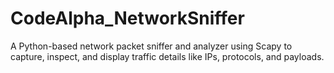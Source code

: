 # CodeAlpha_NetworkSniffer
A Python-based network packet sniffer and analyzer using Scapy to capture, inspect, and display traffic details like IPs, protocols, and payloads.
